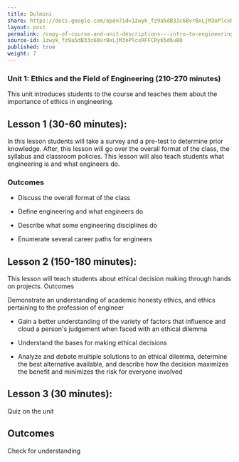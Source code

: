 ```yaml
---
title: Dulmini
share: https://docs.google.com/open?id=1zwyk_fz9a5dB33c6BvrBxLjM3oPlcxRFFCRy65d6uB0
layout: post
permalink: /copy-of-course-and-unit-descriptions---intro-to-engineering-de-only-copy/
source-id: 1zwyk_fz9a5dB33c6BvrBxLjM3oPlcxRFFCRy65d6uB0
published: true
weight: 7
---
```

### Unit 1: Ethics and the Field of Engineering (210-270 minutes)

This unit introduces students to the course and teaches them about the importance of ethics in engineering.

## Lesson 1 (30-60 minutes):  

In this lesson students will take a survey and a pre-test to determine prior knowledge.  After, this lesson will go over the overall format of the class, the syllabus and classroom policies.  This lesson will also teach students what engineering is and what engineers do. 

### Outcomes

* Discuss the overall format of the class

* Define engineering and what engineers do

* Describe what some engineering disciplines do 

* Enumerate several career paths for engineers
 

## Lesson 2 (150-180 minutes): 

This lesson will teach students about ethical decision making through hands on projects.
Outcomes

Demonstrate an understanding of academic honesty ethics, and ethics pertaining to the profession of engineer


* Gain a better understanding of the variety of factors that influence and cloud a person's judgement when faced with an ethical dilemma

* Understand the bases for making ethical decisions

* Analyze and debate multiple solutions to an ethical dilemma, determine the best alternative available, and describe how the decision maximizes the benefit and minimizes the risk for everyone involved


## Lesson 3 (30 minutes): 

Quiz on the unit


## Outcomes

Check for understanding





